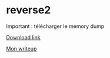 # reverse2

Important : télécharger le memory dump

[Download link](https://epitechfr.sharepoint.com/:u:/r/sites/2023ReverseEngineeringCrackingII1/Documents%20partages/General/dump.vmem.zip?csf=1&web=1&e=EFBof0)

[Mon writeup](https://github.com/spooneyes/some-forensic-stuff/blob/main/README.md)
